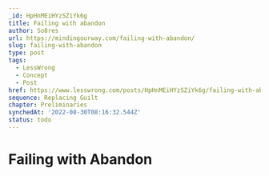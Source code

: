 ```yaml
---
_id: HpHnMEiHYzSZiYk6g
title: Failing with abandon
author: So8res
url: https://mindingourway.com/failing-with-abandon/
slug: failing-with-abandon
type: post
tags:
  - LessWrong
  - Concept
  - Post
href: https://www.lesswrong.com/posts/HpHnMEiHYzSZiYk6g/failing-with-abandon
sequence: Replacing Guilt
chapter: Preliminaries
synchedAt: '2022-08-30T08:16:32.544Z'
status: todo
---
```


# Failing with Abandon
